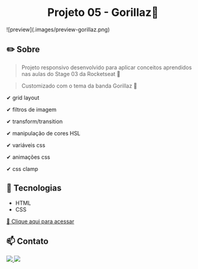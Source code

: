 
  <h1 align="center">Projeto 05 - Gorillaz🎸 </h1>
  ![preview](.images/preview-gorillaz.png)

## ✏️ Sobre

> Projeto responsivo desenvolvido para aplicar conceitos aprendidos nas aulas do Stage 03 da Rocketseat 🚀

> Customizado com o tema da banda Gorillaz 🎨

✔ grid layout

✔ filtros de imagem

✔ transform/transition

✔ manipulação de cores HSL

✔ variáveis css

✔ animações css

✔ css clamp

## 🚀 Tecnologias

- HTML
- CSS


[🔗 Clique aqui para acessar](https://jotapedz.github.io/gorillaz/)

## 📫 Contato

<div>
  <a href="https://www.linkedin.com/in/joaopedrolisboa/" target="_blank">
    <img src="https://img.shields.io/badge/LinkedIn-0077B5?style=for-the-badge&logo=linkedin&logoColor=white">
  </a>
  <a href="mailto:joaolisboa.dev@gmail.com" target="_blank">
    <img src="https://img.shields.io/badge/Gmail-D14836?style=for-the-badge&logo=gmail&logoColor=white">
  </a>
</div>
